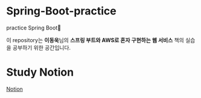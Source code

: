 # Spring-Boot-practice
practice Spring Boot🥸

이 repository는 **이동욱**님의 **스프링 부트와 AWS로 혼자 구현하는 웹 서비스** 책의 실습을 공부하기 위한 공간입니다.

# Study Notion
[Notion](https://shadow-numeric-4ae.notion.site/Spring-boot-6cdb6d55d8ea4477913cb2051197d99f)
